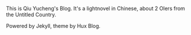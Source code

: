 This is Qiu Yucheng's Blog. It's a lightnovel in Chinese, about 2 OIers from the Untitled Country.

Powered by Jekyll, theme by Hux Blog.
